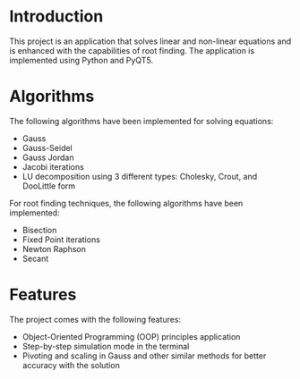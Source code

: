 # Introduction
This project is an application that solves linear and non-linear equations and is enhanced with the capabilities of root finding. The application is implemented using Python and PyQT5.

# Algorithms
The following algorithms have been implemented for solving equations:

- Gauss
- Gauss-Seidel
- Gauss Jordan
- Jacobi iterations
- LU decomposition using 3 different types: Cholesky, Crout, and DooLittle form  

For root finding techniques, the following algorithms have been implemented:

- Bisection
- Fixed Point iterations
- Newton Raphson
- Secant

# Features
The project comes with the following features:

- Object-Oriented Programming (OOP) principles application
- Step-by-step simulation mode in the terminal
- Pivoting and scaling in Gauss and other similar methods for better accuracy with the solution
